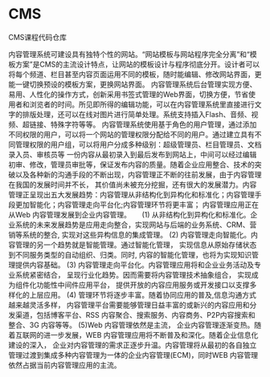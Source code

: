 # CMS
CMS课程代码仓库

内容管理系统可建设具有独特个性的网站。“网站模板与网站程序完全分离”和“模板方案”是CMS的主流设计特点，让网站的模板设计与程序彻底分开。设计者可以将每个频道、栏目甚至内容页面运用不同的模板，随时能编辑、修改网站界面，更能一键切换预设的模板方案，更换网站界面。
内容管理系统后台管理实现方便、易用、人性化的操作方式，创新采用书签式管理的Web界面，切换方便，节省使用者和浏览者的时间。所见即所得的编辑功能，可以在内容管理系统里直接进行文字的排版处理，还可以在线对图片进行简单处理。系统支持插入Flash、音频、视频、超链接、特殊字符等等。
内容管理系统使用基于角色的用户管理，通过添加不同权限的用户，可以将一个网站的管理权限分配给不同的用户。通过建立具有不同管理权限的用户组，可以将用户分成多种级别：超级管理员、栏目管理员、文档录入员、审核员等 一份内容从最初录入到最后发布到网站上，中间可以经过编辑初审、修改，管理员审批等，保证发布内容的质量。随着企业应用整合、技术的突破以及各种新的沟通手段的不断出现，内容管理正不断的往前发展，由于内容管理在我国的发展时间并不长， 其价值尚未被充分挖掘，还有很大的发展潜力。内容管理正呈现出五大发展趋势：内容管理从非结构化到异构化和标准化；内容管理手段更加智能化；内容管理走向平台化;内容管理环节将更丰富； 内容管理应用正在从Web 内容管理发展到企业内容管理。 　
(1) 从非结构化到异构化和标准化。企业系统的未来发展趋势是应用走向整合，实现网站与后端的业务系统、CRM、营销等系统的整合, 实现对这些异构信息的集成管理。
(2) 内容管理走向智能化。内容管理的另一个趋势就是智能管理。通过智能化管理， 实现信息从原始存储状态到不同服务类型的自动组织、归类。同时, 内容的智能化管理，也将为实现知识管理提供内容基础。
(3) 内容管理走向平台化。内容管理应用将和企业业务活动及专业系统紧密结合， 呈现行业化趋势。因而需要将内容管理技术抽象组合， 实现成为组件化功能性中间件应用平台， 提供开放的内容应用服务或开发接口以支撑多样化的上层应用。
(4) 管理环节将逐步丰富。随着协同应用的普及,信息沟通方式越来越灵活多样， 内容管理平台需要能够管理日益丰富的或新兴的内容应用和分发渠道，包括博客平台、RSS 内容聚合、搜索服务、内容商务、P2P内容搜索和整合、3G 内容等等。
(5)Web 内容管理依然是主流， 企业内容管理逐渐变热。随着互联网的进一步发展，WEB 内容管理应用将不断普及和深化。随着企业信息化建设的深入， 企业对内容管理的需求正逐步升温。内容管理将从最初的各自独立管理过渡到集成多种内容管理为一体的企业内容管理(ECM)，同时WEB 内容管理依然占据当前内容管理应用的主流。
